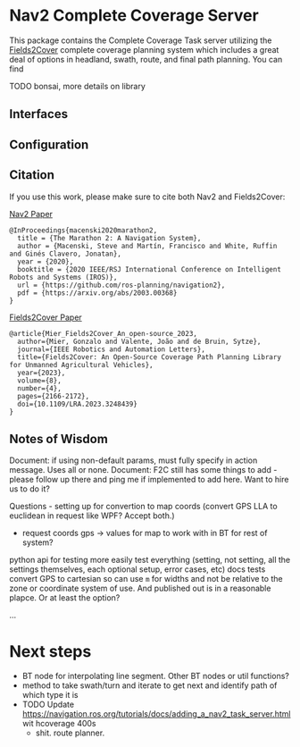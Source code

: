 # Nav2 Complete Coverage Server

This package contains the Complete Coverage Task server utilizing the [Fields2Cover](https://github.com/Fields2Cover/Fields2Cover) complete coverage planning system which includes a great deal of options in headland, swath, route, and final path planning. You can find 

TODO bonsai, more details on library

## Interfaces


## Configuration

## Citation

If you use this work, please make sure to cite both Nav2 and Fields2Cover:

[Nav2 Paper](https://arxiv.org/abs/2003.00368)

```
@InProceedings{macenski2020marathon2,
  title = {The Marathon 2: A Navigation System},
  author = {Macenski, Steve and Martín, Francisco and White, Ruffin and Ginés Clavero, Jonatan},
  year = {2020},
  booktitle = {2020 IEEE/RSJ International Conference on Intelligent Robots and Systems (IROS)},
  url = {https://github.com/ros-planning/navigation2},
  pdf = {https://arxiv.org/abs/2003.00368}
}
```

[Fields2Cover Paper](https://arxiv.org/pdf/2210.07838.pdf)

```
@article{Mier_Fields2Cover_An_open-source_2023,
  author={Mier, Gonzalo and Valente, João and de Bruin, Sytze},
  journal={IEEE Robotics and Automation Letters},
  title={Fields2Cover: An Open-Source Coverage Path Planning Library for Unmanned Agricultural Vehicles},
  year={2023},
  volume={8},
  number={4},
  pages={2166-2172},
  doi={10.1109/LRA.2023.3248439}
}
```

## Notes of Wisdom

Document: if using non-default params, must fully specify in action message. Uses all or none.
Document: F2C still has some things to add - please follow up there and ping me if implemented to add here. Want to hire us to do it?


Questions
	- setting up for convertion to map coords (convert GPS LLA to euclidean in request like WPF? Accept both.)
  - request coords gps -> values for map to work with in  BT for rest of system?

python api for testing more easily
test everything (setting, not setting, all the settings themselves, each optional setup, error cases, etc)
docs
tests
convert GPS to cartesian so can use `m` for widths and not be relative to the zone or coordinate system of use. And published out is in a reasonable plapce. Or at least the option?

...


# Next steps
  - BT node for interpolating line segment. Other BT nodes or util functions?
  - method to take swath/turn and iterate to get next and identify path of which type it is
  - TODO Update https://navigation.ros.org/tutorials/docs/adding_a_nav2_task_server.html wit hcoverage 400s
    - shit. route planner.